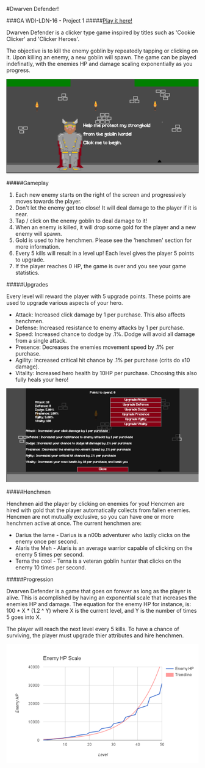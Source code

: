 #Dwarven Defender!

###GA WDI-LDN-16 - Project 1
#####[Play it here!](https://glacial-hamlet-1798.herokuapp.com/ "Here!")

Dwarven Defender is a clicker type game inspired by titles such as 'Cookie Clicker' 
and 'Clicker Heroes'.

The objective is to kill the enemy goblin by repeatedly tapping or clicking on it.
Upon killing an enemy, a new goblin will spawn. The game can be played indefinatly, 
with the enemies HP and damage scaling exponentially as you progress.

![](./assets/screenshot1.png)

#####Gameplay

1. Each new enemy starts on the right of the screen and progressively moves towards the player.
2. Don't let the enemy get too close! It will deal damage to the player if it is near.
3. Tap / click on the enemy goblin to deal damage to it!
4. When an enemy is killed, it will drop some gold for the player and a new enemy will spawn.
5. Gold is used to hire henchmen. Please see the 'henchmen' section for more information.
6. Every 5 kills will result in a level up! Each level gives the player 5 points to upgrade.
7. If the player reaches 0 HP, the game is over and you see your game statistics.

#####Upgrades

Every level will reward the player with 5 upgrade points. These points are used to upgrade
various aspects of your hero.

* Attack:      Increased click damage by 1 per purchase. This also affects henchmen.
* Defense:     Increased resistance to enemy attacks by 1 per purchase.
* Speed:       Increased chance to dodge by .1%. Dodge will avoid all damage from a single attack.
* Presence:    Decreases the enemies movement speed by .1% per purchase.
* Agility:     Increased critical hit chance by .1% per purchase (crits do x10 damage).
* Vitality:    Increased hero health by 10HP per purchase. Choosing this also fully heals your hero!

![](./assets/upgrades.png)

#####Henchmen

Henchmen aid the player by clicking on enemies for you! Hencmen are hired with gold that
the player automatically collects from fallen enemies. Hencmen are not mutually exclusive, 
so you can have one or more henchmen active at once. The current henchmen are:

* Darius the lame -  Darius is a n00b adventurer who lazily clicks on the enemy once per second.
* Alaris the Meh  -  Alaris is an average warrior capable of clicking on the enemy 5 times per second.
* Terna the cool -      Terna is a veteran goblin hunter that clicks on the enemy 10 times per second.

#####Progression

Dwarven Defender is a game that goes on forever as long as the player is alive. This is acomplished
by having an exponential scale that increases the enemies HP and damage. The equation for the enemy HP for 
instance, is: 100 * X * (1.2 ^ Y) where X is the current level, and Y is the number of times 5 goes into X.

The player will reach the next level every 5 kills. To have a chance of surviving, the player must upgrade 
thier attributes and hire henchmen. 

![](./assets/hp-scale.png)